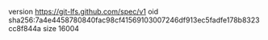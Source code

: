 version https://git-lfs.github.com/spec/v1
oid sha256:7a4e4458780840fac98cf41569103007246df913ec5fadfe178b8323cc8f844a
size 16004
